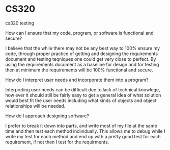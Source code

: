 # CS320
cs320 testing

How can I ensure that my code, program, or software is functional and secure?

I believe that the while there may not be any best way to 100% ensure my code, through proper practice of getting and designing the requirements document and testing teqniques
one could get very close to perfect. By using the requirements document as a baseline for design and for testing then at minimum the requirements will be 100% functional and secure.

How do I interpret user needs and incorporate them into a program?

Interpreting user needs can be difficult due to lack of technical knowlege, how ever it should still be fairly easy to get a general idea of what solution would best fit the user
needs including what kinds of objects and object relationships will be needed.

How do I approach designing software?

I prefer to break it down into parts, and write most of my file at the same time and then test each method individually. This allows me to debug while I write my test for each method and 
end up with a pretty good test for each requirement, if not then I test for the requirments. 

